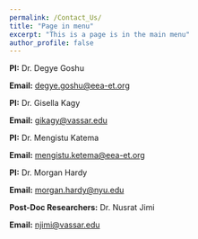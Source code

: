 ```yaml
---
permalink: /Contact_Us/
title: "Page in menu"
excerpt: "This is a page is in the main menu"
author_profile: false
---
```



**PI:** Dr. Degye Goshu

**Email:** <degye.goshu@eea-et.org>

**PI:** Dr. Gisella Kagy

**Email:** <gikagy@vassar.edu>

**PI:**  Dr. Mengistu Katema

**Email:** <mengistu.ketema@eea-et.org>

**PI:**  Dr. Morgan Hardy

**Email:** <morgan.hardy@nyu.edu>

**Post-Doc Researchers:**  Dr. Nusrat Jimi

**Email:** <njimi@vassar.edu>


